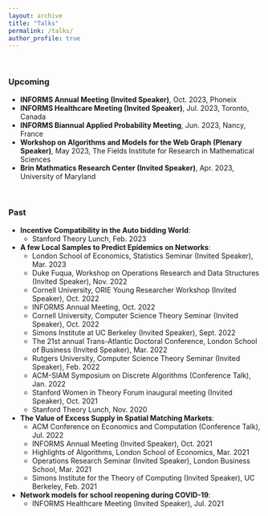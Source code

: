 ```yaml
---
layout: archive
title: "Talks"
permalink: /talks/
author_profile: true
---
```



<!-- Add some white space here -->
<br>



### Upcoming

- **INFORMS Annual Meeting (Invited Speaker)**, Oct. 2023, Phoneix
- **INFORMS Healthcare Meeting (Invited Speaker)**, Jul. 2023, Toronto, Canada
- **INFORMS Biannual Applied Probability Meeting**, Jun. 2023, Nancy, France
- **Workshop on Algorithms and Models for the Web Graph (Plenary Speaker)**, May 2023, The Fields Institute for Research in Mathematical Sciences
- **Brin Mathmatics Research Center (Invited Speaker)**, Apr. 2023, University of Maryland


<br>

### Past

- **Incentive Compatibility in the Auto bidding World**:
  - Stanford Theory Lunch, Feb. 2023
- **A few Local Samples to Predict Epidemics on Networks**:
  - London School of Economics, Statistics Seminar (Invited Speaker), Mar. 2023
  - Duke Fuqua, Workshop on Operations Research and Data Structures (Invited Speaker), Nov. 2022
  - Cornell University, ORIE Young Researcher Workshop (Invited Speaker), Oct. 2022
  - INFORMS Annual Meeting, Oct. 2022
  - Cornell University, Computer Science Theory Seminar (Invited Speaker), Oct. 2022
  - Simons Institute at UC Berkeley (Invited Speaker), Sept. 2022
  - The 21st annual Trans-Atlantic Doctoral Conference, London School of Business (Invited Speaker), Mar. 2022
  - Rutgers University, Computer Science Theory Seminar (Invited Speaker), Feb. 2022
  - ACM-SIAM Symposium on Discrete Algorithms (Conference Talk), Jan. 2022
  - Stanford Women in Theory Forum inaugural meeting (Invited Speaker), Oct. 2021
  - Stanford Theory Lunch, Nov. 2020
- **The Value of Excess Supply in Spatial Matching Markets**:
  - ACM Conference on Economics and Computation (Conference Talk), Jul. 2022
  - INFORMS Annual Meeting (Invited Speaker), Oct. 2021
  - Highlights of Algorithms, London School of Economics, Mar. 2021
  - Operations Research Seminar (Invited Speaker), London Business School, Mar. 2021
  - Simons Institute for the Theory of Computing (Invited Speaker), UC Berkeley, Feb. 2021
- **Network models for school reopening during COVID-19**:
  - INFORMS Healthcare Meeting (Invited Speaker), Jul. 2021
